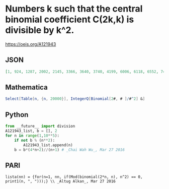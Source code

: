# Numbers k such that the central binomial coefficient C\(2k,k\) is divisible by k^2\.
https://oeis.org/A121943
## JSON
```JSON
[1, 924, 1287, 2002, 2145, 3366, 3640, 3740, 4199, 6006, 6118, 6552, 7480, 7920, 8580, 8855, 10465, 10920, 11385, 11592, 12285, 12325, 12441, 12540, 12597, 12920, 13224, 13398, 13566, 15080, 15834, 18270, 18354, 18837, 18972, 19227, 23562, 23870, 25641, 25740]
```
## Mathematica
```Mathematica
Select[Table[n, {n, 20000}], IntegerQ[Binomial[2#, # ]/#^2] &]
```
## Python
```Python
from __future__ import division
A121943_list, b = [], 2
for n in range(1,10**5):
    if not b % (n**2):
        A121943_list.append(n)
    b = b*(4*n+2)//(n+1) # _Chai Wah Wu_, Mar 27 2016
```
## PARI
```PARI
lista(nn) = {for(n=1, nn, if(Mod(binomial(2*n, n), n^2) == 0, print1(n, ", ")));} \\ _Altug Alkan_, Mar 27 2016
```
